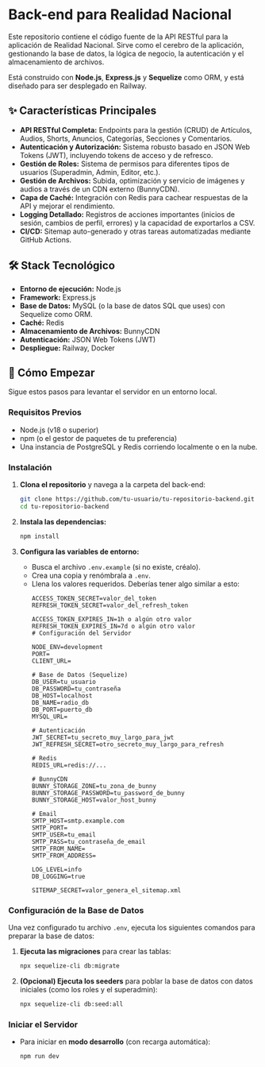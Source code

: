 # Back-end para Realidad Nacional

Este repositorio contiene el código fuente de la API RESTful para la aplicación de Realidad Nacional. Sirve como el cerebro de la aplicación, gestionando la base de datos, la lógica de negocio, la autenticación y el almacenamiento de archivos.

Está construido con **Node.js**, **Express.js** y **Sequelize** como ORM, y está diseñado para ser desplegado en Railway.

## ✨ Características Principales

- **API RESTful Completa:** Endpoints para la gestión (CRUD) de Artículos, Audios, Shorts, Anuncios, Categorías, Secciones y Comentarios.
- **Autenticación y Autorización:** Sistema robusto basado en JSON Web Tokens (JWT), incluyendo tokens de acceso y de refresco.
- **Gestión de Roles:** Sistema de permisos para diferentes tipos de usuarios (Superadmin, Admin, Editor, etc.).
- **Gestión de Archivos:** Subida, optimización y servicio de imágenes y audios a través de un CDN externo (BunnyCDN).
- **Capa de Caché:** Integración con Redis para cachear respuestas de la API y mejorar el rendimiento.
- **Logging Detallado:** Registros de acciones importantes (inicios de sesión, cambios de perfil, errores) y la capacidad de exportarlos a CSV.
- **CI/CD:** Sitemap auto-generado y otras tareas automatizadas mediante GitHub Actions.

## 🛠️ Stack Tecnológico

- **Entorno de ejecución:** Node.js
- **Framework:** Express.js
- **Base de Datos:** MySQL (o la base de datos SQL que uses) con Sequelize como ORM.
- **Caché:** Redis
- **Almacenamiento de Archivos:** BunnyCDN
- **Autenticación:** JSON Web Tokens (JWT)
- **Despliegue:** Railway, Docker

## 🚀 Cómo Empezar

Sigue estos pasos para levantar el servidor en un entorno local.

### Requisitos Previos

- Node.js (v18 o superior)
- npm (o el gestor de paquetes de tu preferencia)
- Una instancia de PostgreSQL y Redis corriendo localmente o en la nube.

### Instalación

1.  **Clona el repositorio** y navega a la carpeta del back-end:
    ```bash
    git clone https://github.com/tu-usuario/tu-repositorio-backend.git
    cd tu-repositorio-backend
    ```

2.  **Instala las dependencias:**
    ```bash
    npm install
    ```

3.  **Configura las variables de entorno:**
    - Busca el archivo `.env.example` (si no existe, créalo).
    - Crea una copia y renómbrala a `.env`.
    - Llena los valores requeridos. Deberías tener algo similar a esto:
      ```env
      ACCESS_TOKEN_SECRET=valor_del_token
      REFRESH_TOKEN_SECRET=valor_del_refresh_token

      ACCESS_TOKEN_EXPIRES_IN=1h o algún otro valor
      REFRESH_TOKEN_EXPIRES_IN=7d o algún otro valor
      # Configuración del Servidor
      
      NODE_ENV=development
      PORT=
      CLIENT_URL=
      
      # Base de Datos (Sequelize)
      DB_USER=tu_usuario
      DB_PASSWORD=tu_contraseña
      DB_HOST=localhost
      DB_NAME=radio_db
      DB_PORT=puerto_db
      MYSQL_URL=

      # Autenticación
      JWT_SECRET=tu_secreto_muy_largo_para_jwt
      JWT_REFRESH_SECRET=otro_secreto_muy_largo_para_refresh

      # Redis
      REDIS_URL=redis://...

      # BunnyCDN
      BUNNY_STORAGE_ZONE=tu_zona_de_bunny
      BUNNY_STORAGE_PASSWORD=tu_password_de_bunny
      BUNNY_STORAGE_HOST=valor_host_bunny

      # Email
      SMTP_HOST=smtp.example.com
      SMTP_PORT=
      SMTP_USER=tu_email
      SMTP_PASS=tu_contraseña_de_email
      SMTP_FROM_NAME=
      SMTP_FROM_ADDRESS=

      LOG_LEVEL=info
      DB_LOGGING=true

      SITEMAP_SECRET=valor_genera_el_sitemap.xml
      ```

### Configuración de la Base de Datos

Una vez configurado tu archivo `.env`, ejecuta los siguientes comandos para preparar la base de datos:

1.  **Ejecuta las migraciones** para crear las tablas:
    ```bash
    npx sequelize-cli db:migrate
    ```

2.  **(Opcional) Ejecuta los seeders** para poblar la base de datos con datos iniciales (como los roles y el superadmin):
    ```bash
    npx sequelize-cli db:seed:all
    ```

### Iniciar el Servidor

- Para iniciar en **modo desarrollo** (con recarga automática):
  ```bash
  npm run dev